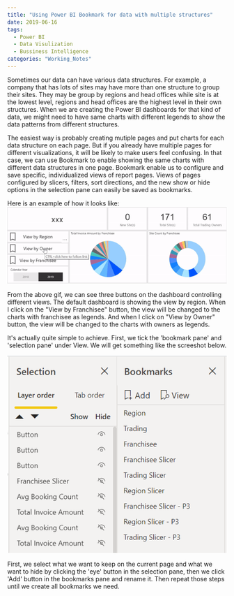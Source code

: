 ```yaml
---
title: "Using Power BI Bookmark for data with multiple structures"
date: 2019-06-16
tags: 
  - Power BI
  - Data Visulization
  - Bussiness Intelligence
categories: "Working_Notes" 
---
```


Sometimes our data can have various data structures. For example, a company that has lots of sites may have more than one structure to group their sites. They may be group by regions and head offices while site is at the lowest level, regions and head offices are the highest level in their own structures. When we are creating the Power BI dashboards for that kind of data, we might need to have same charts with different legends to show the data patterns from different structures. 

The easiest way is probably creating mutiple pages and put charts for each data structure on each page. But if you already have multiple pages for different visualizations, it will be likely to make users feel confusing. In that case, we can use Bookmark to enable showing the same charts with different data structures in one page. Bookmark enable us to configure and save specific, individualized views of report pages. Views of pages configured by slicers, filters, sort directions, and the new show or hide options in the selection pane can easily be saved as bookmarks. 

Here is an example of how it looks like: 
![Bookmark](/assets/images/2019-07-18/Bookmark.gif)

<!-- more -->

From the above gif, we can see three buttons on the dashboard controlling different views. The default dashboard is showing the view by region. When I click on the "View by Franchisee" button, the view will be changed to the charts with franchisee as legends. And when I click on "View by Owner" button, the view will be changed to the charts with owners as legends. 

It's actually quite simple to achieve. First, we tick the 'bookmark pane' and 'selection pane' under View. We will get something like the screeshot below. 

![SelectionPane](/assets/images/2019-07-18/SelectionPane.PNG)

First, we select what we want to keep on the current page and what we want to hide by clicking the 'eye' button in the selection pane, then we click 'Add' button in the bookmarks pane and rename it. Then repeat those steps until we create all bookmarks we need.
